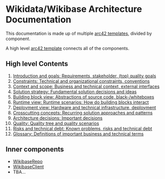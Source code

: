 # Wikidata/Wikibase Architecture Documentation

This documentation is made up of multiple [arc42 templates](https://docs.arc42.org/home/), divided by component.

A high level [arc42 template](https://docs.arc42.org/home/) connects all of the components.

## High level Contents

1. [Introduction and goals: Requirements, stakeholder, (top) quality goals](./01-Introduction_and_Goals.md)
2. [Constraints: Technical and organizational constraints, conventions](./02-Architecture_Constraints.md)
3. [Context and scope: Business and technical context, external interfaces](./03-Context_and_Scope.md)
4. [Solution strategy: Fundamental solution decisions and ideas](./04-Solution_Strategy.md)
5. [Building block view: Abstractions of source code, black-/whiteboxes](./05-Building_Block_View.md)
6. [Runtime view: Runtime scenarios: How do building blocks interact](./06-Runtime_View.md)
7. [Deployment view: Hardware and technical infrastructure, deployment](./07-Deployment_View.md)
8. [Crosscutting concepts: Recurring solution approaches and patterns](./08-Concepts.md)
9. [Architecture decisions: Important decisions](./09-Architecture_Decisions.md)
10. [Quality: Quality tree and quality scenarios](./10-Quality.md)
11. [Risks and technical debt: Known problems, risks and technical debt](./11-Risks_and_Technical_Debt.md)
12. [Glossary: Definitions of important business and technical terms](./12-Glossary.md)

## Inner components

- [WikibaseRepo](./components/WikibaseRepo)
- [WikibaseClient](./components/WikibaseClient)
- TBA...
